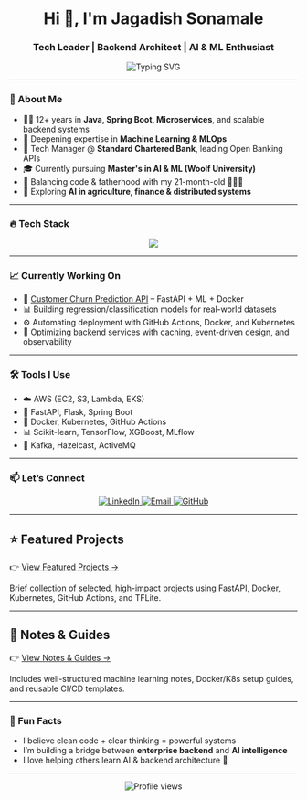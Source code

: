 <h1 align="center">Hi 👋, I'm Jagadish Sonamale</h1>
<h3 align="center">Tech Leader | Backend Architect | AI & ML Enthusiast</h3>

<p align="center">
  <img src="https://readme-typing-svg.herokuapp.com?color=36BCF7&size=24&center=true&vCenter=true&multiline=true&width=700&lines=Technical+Manager+@+Standard+Chartered;12%2B+Years+in+Java+%7C+Microservices+%7C+AWS;Pursuing+Master%E2%80%99s+in+AI+%26+ML+%7C+Backend+%2B+ML+Hybrid" alt="Typing SVG" />
</p>

---

### 🚀 About Me

- 👨‍💻 12+ years in **Java, Spring Boot, Microservices**, and scalable backend systems  
- 🧠 Deepening expertise in **Machine Learning & MLOps**  
- 🔧 Tech Manager @ **Standard Chartered Bank**, leading Open Banking APIs  
- 🎓 Currently pursuing **Master's in AI & ML (Woolf University)**  
- 👶 Balancing code & fatherhood with my 21-month-old 👨‍👩‍👦  
- 🌱 Exploring **AI in agriculture, finance & distributed systems**

---

### 🔥 Tech Stack

<p align="center">
  <img src="https://skillicons.dev/icons?i=java,spring,python,git,docker,kubernetes,aws,postgresql,mysql,fastapi,flask,tensorflow,pytorch,sklearn" />
</p>

---

### 📈 Currently Working On

- 🧪 [Customer Churn Prediction API](https://github.com/jagadish9084/customer-churn-prediction-api) – FastAPI + ML + Docker  
- 📊 Building regression/classification models for real-world datasets  
- ⚙️ Automating deployment with GitHub Actions, Docker, and Kubernetes  
- 🎯 Optimizing backend services with caching, event-driven design, and observability  

---

### 🛠️ Tools I Use

- ☁️ AWS (EC2, S3, Lambda, EKS)
- 🔧 FastAPI, Flask, Spring Boot
- 🐳 Docker, Kubernetes, GitHub Actions
- 📊 Scikit-learn, TensorFlow, XGBoost, MLflow
- 🔗 Kafka, Hazelcast, ActiveMQ

---

### 📫 Let’s Connect

<p align="center">
  <a href="https://www.linkedin.com/in/jagadish-sonamale/" target="_blank">
    <img src="https://img.shields.io/badge/LinkedIn-blue?style=for-the-badge&logo=linkedin" alt="LinkedIn" />
  </a>
  <a href="mailto:jagadish.sonamale@gmail.com">
    <img src="https://img.shields.io/badge/Gmail-red?style=for-the-badge&logo=gmail&logoColor=white" alt="Email" />
  </a>
  <a href="https://github.com/jagadish-sonamale" target="_blank">
    <img src="https://img.shields.io/badge/GitHub-000?style=for-the-badge&logo=github" alt="GitHub" />
  </a>
</p>

---

## ⭐ Featured Projects

👉 [View Featured Projects →](https://github.com/jagadish-sonamale/featured-projects)

Brief collection of selected, high-impact projects using FastAPI, Docker, Kubernetes, GitHub Actions, and TFLite.

---

## 📘 Notes & Guides

👉 [View Notes & Guides →](https://github.com/JagadishSonamale/notes-and-guides)

Includes well-structured machine learning notes, Docker/K8s setup guides, and reusable CI/CD templates.

---

### 🧠 Fun Facts

- I believe clean code + clear thinking = powerful systems
- I’m building a bridge between **enterprise backend** and **AI intelligence**
- I love helping others learn AI & backend architecture 🚀

---

<p align="center">
  <img src="https://komarev.com/ghpvc/?username=jagadish-sonamale&label=Profile+views&color=brightgreen&style=flat" alt="Profile views" />
</p>
